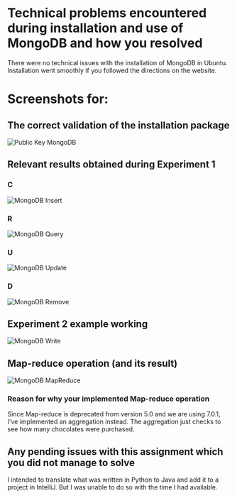 # Technical problems encountered during installation and use of MongoDB and how you resolved

There were no technical issues with the installation of MongoDB in Ubuntu. Installation went
smoothly if you followed the directions on the website.

# Screenshots for:

## The correct validation of the installation package

![Public Key MongoDB](image_path/publickeyMongodb.png)

## Relevant results obtained during Experiment 1

### C

![MongoDB Insert](image_path/mongod_insert.png)

### R

![MongoDB Query](image_path/mongod_query.png)

### U

![MongoDB Update](image_path/mongod_update.png)

### D

![MongoDB Remove](image_path/mongod_remove.png)

## Experiment 2 example working

![MongoDB Write](image_path/mongod_write.png)

## Map-reduce operation (and its result)

![MongoDB MapReduce](image_path/mongod_mapreduce.png)

### Reason for why your implemented Map-reduce operation

Since Map-reduce is deprecated from version 5.0 and we are using 7.0.1, I've implemented
an aggregation instead. The aggregation just checks to see how many chocolates were
purchased.

## Any pending issues with this assignment which you did not manage to solve

I intended to translate what was written in Python to Java and add it to a project in IntelliJ. But I was unable to do so with the time I had available.

